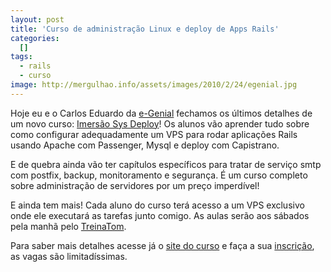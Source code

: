 ```yaml
---
layout: post
title: 'Curso de administração Linux e deploy de Apps Rails'
categories:
  []
tags:
  - rails
  - curso
image: http://mergulhao.info/assets/images/2010/2/24/egenial.jpg
---
```


Hoje eu e o Carlos Eduardo da [e-Genial](http://www.egenialsas.com.br/) fechamos os últimos detalhes de um novo curso: [Imersão Sys Deploy][imersao]! Os alunos vão aprender tudo sobre como configurar adequadamente um VPS para rodar aplicações Rails usando Apache com Passenger, Mysql e deploy com Capistrano.

E de quebra ainda vão ter capítulos específicos para tratar de serviço smtp com postfix, backup, monitoramento e segurança. É um curso completo sobre administração de servidores por um preço imperdível!

E ainda tem mais! Cada aluno do curso terá acesso a um VPS exclusivo onde ele executará as tarefas junto comigo. As aulas serão aos sábados pela manhã pelo [TreinaTom][tom].

Para saber mais detalhes acesse já o [site do curso][imersao] e faça a sua [inscrição][matricula], as vagas são limitadíssimas.

[imersao]: http://www.egenial.com.br/imersaosysdeploy
[matricula]: http://www.egenial.com.br/imersaosysdeploy/matricula
[tom]: http://www.egenialsas.com.br/site/treinatom
